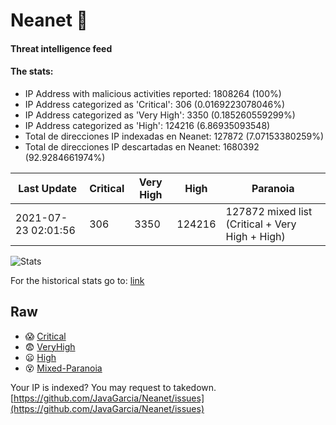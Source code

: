 # Neanet :hocho:
#### Threat intelligence feed
#### The stats:

- IP Address with malicious activities reported: 1808264 (100%)
- IP Address categorized as 'Critical':  306 (0.0169223078046%)
- IP Address categorized as 'Very High':  3350 (0.185260559299%)
- IP Address categorized as 'High':  124216 (6.86935093548)
- Total de direcciones IP indexadas en Neanet:  127872 (7.07153380259%)
- Total de direcciones IP descartadas en Neanet:  1680392 (92.9284661974%)

| Last Update | Critical | Very High | High | Paranoia |
| --- | --- | --- | --- | --- |
| 2021-07-23 02:01:56 | 306 | 3350 | 124216 | 127872 mixed list (Critical + Very High + High)|

![Stats](https://docs.google.com/spreadsheets/d/e/2PACX-1vSnaNMIXVabIpDJjufMlzH7poXnshF3mgd8Is1g9ytUEzVsP5my4Trn8f-xkoLLQ38xpL3HtmUexLo6/pubchart?oid=501124687&format=image)

For the historical stats go to: [link](/stats.csv)
## Raw
- :scream: [Critical](https://raw.githubusercontent.com/JavaGarcia/Neanet/master/blacklists/neanet_critical.txt)
- :fearful: [VeryHigh](https://raw.githubusercontent.com/JavaGarcia/Neanet/master/blacklists/neanet_veryHigh.txtt)
- :frowning: [High](https://raw.githubusercontent.com/JavaGarcia/Neanet/master/blacklists/neanet_high.txt)
- :dizzy_face: [Mixed-Paranoia](https://raw.githubusercontent.com/JavaGarcia/Neanet/master/blacklists/neanet_all.txt)


Your IP is indexed? You may request to takedown. [https://github.com/JavaGarcia/Neanet/issues](https://github.com/JavaGarcia/Neanet/issues)


















































































































































































































































































































































































































































































































































































































































































































































































































































































































































































































































































































































































































































































































































































































































































































































































































































































































































































































































































































































































































































































































































































































































































































































































































































































































































































































































































































































































































































































































































































































































































































































































































































































































































































































































































































































































































































































































































































































































































































































































































































































































































































































































































































































































































































































































































































































































































































































































































































































































































































































































































































































































































































































































































































































































































































































































































































































































































































































































































































































































































































































































































































































































































































































































































































































































































































































































































































































































































































































































































































































































































































































































































































































































































































































































































































































































































































































































































































































































































































































